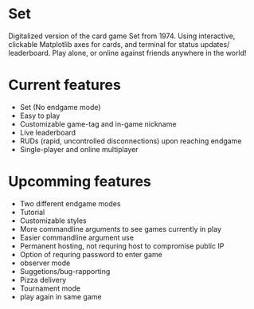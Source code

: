 # Set

Digitalized version of the card game Set from 1974. Using interactive, clickable Matplotlib axes for cards, and terminal for status updates/ leaderboard. Play alone, or online against friends anywhere in the world!

# Current features
- Set (No endgame mode)
- Easy to play
- Customizable game-tag and in-game nickname
- Live leaderboard
- RUDs (rapid, uncontrolled disconnections) upon reaching endgame
- Single-player and online multiplayer

# Upcomming features
- Two different endgame modes
- Tutorial
- Customizable styles
- More commandline arguments to see games currently in play
- Easier commandline argument use
- Permanent hosting, not requring host to compromise public IP
- Option of requring password to enter game
- observer mode
- Suggetions/bug-rapporting
- Pizza delivery
- Tournament mode
- play again in same game
